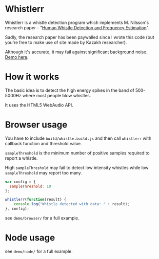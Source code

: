 Whistlerr
=========

Whistlerr is a whistle detection program which implements M. Nilsson's research paper - "[Human Whistle Detection and Frequency Estimation][1]".

Sadly, the research paper has been paywalled since I wrote this code (but you're free to make use of site made by Kazakh researcher). 

Although it's accurate, it may fail against significant background noise. [Demo here][2].


How it works
=============

The basic idea is to detect the high energy spikes in the band of 500-5000Hz where most people blow whistles.

It uses the HTML5 WebAudio API. 


Browser usage
===========

You have to include `build/whistle.build.js` and then call `whistlerr` with callback function and threshold value. 

`sampleThreshold` is the minimum number of positive samples required to report a whistle.

High `sampleThreshold` may fail to detect low intensity whistles while low `sampleThreshold` may report too many.

```javascript
var config = {
  sampleThreshold: 10
};

whistlerr(function(result) {
	console.log("Whistle detected with data: " + result);
}, config);
```

see `demo/browser/` for a full example.


Node usage
===========
see `demo/node/` for a full example.


[1]: https://www.diva-portal.org/smash/get/diva2:836227/FULLTEXT01.pdf
[2]: http://shubhamjain.github.io/whistlerr/

